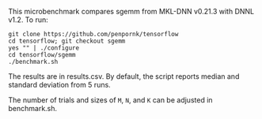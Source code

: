 This microbenchmark compares sgemm from MKL-DNN v0.21.3 with DNNL v1.2. To run:
```
git clone https://github.com/penpornk/tensorflow
cd tensorflow; git checkout sgemm
yes "" | ./configure
cd tensorflow/sgemm
./benchmark.sh
```

The results are in results.csv. By default, the script reports median and
standard deviation from 5 runs.

The number of trials and sizes of `M`, `N`, and `K` can be adjusted in benchmark.sh.
